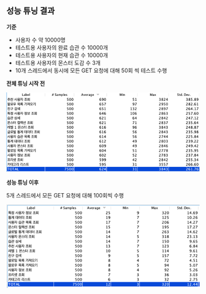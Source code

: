 ## 성능 튜닝 결과

**기준**

- 사용자 수 약 10000명
- 테스트용 사용자의 완료 습관 수 10000개
- 테스트용 사용자의 현재 습관 수 10000개
- 테스트용 사용자의 몬스터 도감 수 3개
- 10개 스레드에서 동시에  모든 GET 요청에 대해 50회 씩 테스트 수행

**전체 튜닝 시작 전**

![image-20211124201641767](image-20211124201641767.png)

**성능 튜닝 이후**

5개 스레드에서 모든 GET 요청에 대해 100회씩 수행

![image-20211129204307056](image-20211129204307056.png)





